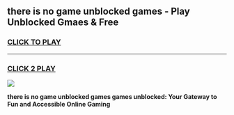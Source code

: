 
## there is no game unblocked games - Play Unblocked Gmaes & Free
<h3>
<a href="https://premium.freeplayer.one?title=there_is_no_game_unblocked_games&ref=19F">CLICK TO PLAY</a></h3>
<hr>

<h3>
<a href="https://premium.freeplayer.one?title=there_is_no_game_unblocked_games&ref=19F">CLICK 2 PLAY</a>
  
</h3>

<a href="https://premium.freeplayer.one?title=there_is_no_game_unblocked_games&ref=19F/"><img src="https://clearcache.store/games.png"></a>


**there is no game unblocked games games unblocked: Your Gateway to Fun and Accessible Online Gaming**
